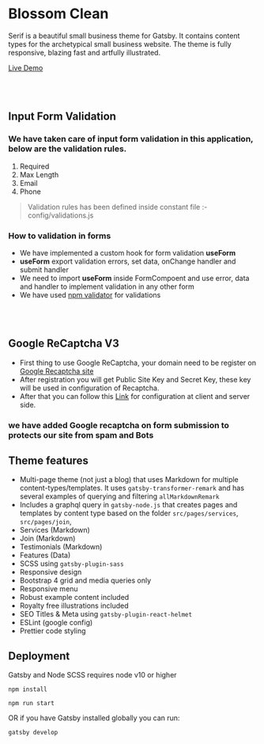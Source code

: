 # Blossom Clean

Serif is a beautiful small business theme for Gatsby. It contains content types for the archetypical small business website. The theme is fully responsive, blazing fast and artfully illustrated.

[Live Demo](https://blossomclean.com.au/)

<br />
<br />

## Input Form Validation

### We have taken care of input form validation in this application, below are the validation rules.

1. Required
2. Max Length
3. Email
4. Phone

> Validation rules has been defined inside constant file :- config/validations.js

### How to validation in forms

- We have implemented a custom hook for form validation **useForm**
- **useForm** export validation errors, set data, onChange handler and submit handler
- We need to import **useForm** inside FormCompoent and use error, data and handler to implement validation in any other form
- We have used [npm validator](https://www.npmjs.com/package/validator) for validations

<br />
<br />

## Google ReCaptcha V3

- First thing to use Google ReCaptcha, your domain need to be register on [Google Recaptcha site](https://developers.google.com/recaptcha/docs/v3)
- After registration you will get Public Site Key and Secret Key, these key will be used in configuration of Recaptcha.
- After that you can follow this [Link](https://alphonso-javier.medium.com/how-to-use-recaptcha-v3-with-gatsbyjs-and-express-2e963575db60) for configuration at client and server side.

### we have added Google recaptcha on form submission to protects our site from spam and Bots

## Theme features

- Multi-page theme (not just a blog) that uses Markdown for multiple content-types/templates. It uses `gatsby-transformer-remark` and has several examples of querying and filtering `allMarkdownRemark`
- Includes a graphql query in `gatsby-node.js` that creates pages and templates by content type based on the folder `src/pages/services`, `src/pages/join`,
- Services (Markdown)
- Join (Markdown)
- Testimonials (Markdown)
- Features (Data)
- SCSS using `gatsby-plugin-sass`
- Responsive design
- Bootstrap 4 grid and media queries only
- Responsive menu
- Robust example content included
- Royalty free illustrations included
- SEO Titles & Meta using `gatsby-plugin-react-helmet`
- ESLint (google config)
- Prettier code styling

## Deployment

Gatsby and Node SCSS requires node v10 or higher

```
npm install
```

```
npm run start
```

OR if you have Gatsby installed globally you can run:

```
gatsby develop
```
